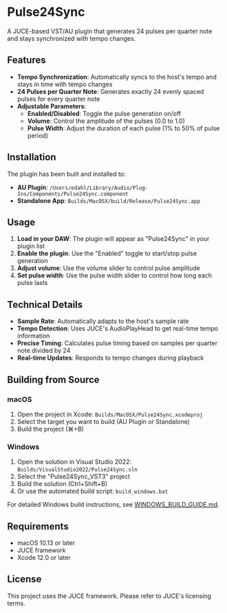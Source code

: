 # Pulse24Sync

A JUCE-based VST/AU plugin that generates 24 pulses per quarter note and stays synchronized with tempo changes.

## Features

- **Tempo Synchronization**: Automatically syncs to the host's tempo and stays in time with tempo changes
- **24 Pulses per Quarter Note**: Generates exactly 24 evenly spaced pulses for every quarter note
- **Adjustable Parameters**:
  - **Enabled/Disabled**: Toggle the pulse generation on/off
  - **Volume**: Control the amplitude of the pulses (0.0 to 1.0)
  - **Pulse Width**: Adjust the duration of each pulse (1% to 50% of pulse period)

## Installation

The plugin has been built and installed to:
- **AU Plugin**: `/Users/edahl/Library/Audio/Plug-Ins/Components/Pulse24Sync.component`
- **Standalone App**: `Builds/MacOSX/build/Release/Pulse24Sync.app`

## Usage

1. **Load in your DAW**: The plugin will appear as "Pulse24Sync" in your plugin list
2. **Enable the plugin**: Use the "Enabled" toggle to start/stop pulse generation
3. **Adjust volume**: Use the volume slider to control pulse amplitude
4. **Set pulse width**: Use the pulse width slider to control how long each pulse lasts

## Technical Details

- **Sample Rate**: Automatically adapts to the host's sample rate
- **Tempo Detection**: Uses JUCE's AudioPlayHead to get real-time tempo information
- **Precise Timing**: Calculates pulse timing based on samples per quarter note divided by 24
- **Real-time Updates**: Responds to tempo changes during playback

## Building from Source

### macOS
1. Open the project in Xcode: `Builds/MacOSX/Pulse24Sync.xcodeproj`
2. Select the target you want to build (AU Plugin or Standalone)
3. Build the project (⌘+B)

### Windows
1. Open the solution in Visual Studio 2022: `Builds/VisualStudio2022/Pulse24Sync.sln`
2. Select the "Pulse24Sync_VST3" project
3. Build the solution (Ctrl+Shift+B)
4. Or use the automated build script: `build_windows.bat`

For detailed Windows build instructions, see [WINDOWS_BUILD_GUIDE.md](WINDOWS_BUILD_GUIDE.md).

## Requirements

- macOS 10.13 or later
- JUCE framework
- Xcode 12.0 or later

## License

This project uses the JUCE framework. Please refer to JUCE's licensing terms.
